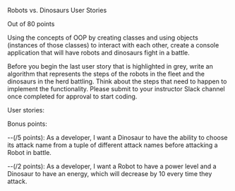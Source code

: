 Robots vs. Dinosaurs User Stories

Out of 80 points

Using the concepts of OOP by creating classes and using objects (instances of those classes) to interact with each other, create a console application that will have robots and dinosaurs fight in a battle.

Before you begin the last user story that is highlighted in grey, write an algorithm that represents the steps of the robots in the fleet and the dinosaurs in the herd battling. Think about the steps that need to happen to implement the functionality. Please submit to your instructor Slack channel once completed for approval to start coding.

User stories:

<!-- --(/5 points): As a developer, I want to make at least 7 commits with good, descriptive messages. -->

<!-- --(/5 points): As a developer, I want to make a class for each of the following: Robot, Dinosaur, Fleet, Herd, Weapon, Battlefield. -->

<!-- --(/10 points): As a developer, I want a Robot to have a name, health, and a Weapon (this needs to be its own class and object) with a name (i.e. sword) and attack power. -->

<!-- --(/10 points): As a developer, I want a Dinosaur to have a name, health, and attack power. -->

<!-- --(/10 points): As a developer, I want to instantiate three Robot objects and three Dinosaur objects and assign the appropriate values to all the objects. -->

<!-- --(/10 points): As a developer, I want the created Robot objects to be stored in a Fleet and the created Dinosaur objects to be stored in a Herd (the Fleet and Herd must use a List to store the objects). -->

<!-- --(/10 points): As a developer, I want a Robot to have the ability to attack a Dinosaur and a Dinosaur to have the ability to attack a Robot on a Battlefield. -->

<!-- ----Upon player's turn, a menu will allow player to select targets, engage or surrender -->

<!-- ------Engage combat requires validation that each entity has a target -->

<!-- ------Each time an entity takes damage, it must self check to see if it died, attacking entity must check if dead as well, canceling attack if true. -->
<!-- ------Menu will display current status of herd/fleet: current target & target health (clean up for uniform look) -->

<!-- ----When attacking, a randint(-5, 5) will be added to attack_power -->

<!-- --(/10 points): As a developer, I want a Robot/Dinosaur to lose health points (loss based on attack power) when another Robot/Dinosaur successfully attacks it. -->

<!-- --(/10 points): As a developer, I want the battle to conclude once either all the robots in the Fleet have their health points reach zero or all of the dinosaurs in the Herd have their health points reach zero. -->

Bonus points:

<!-- --(/5 points): As a developer, I want a Robot to have the ability to choose from a List of different weapons that will be then assigned as its own weapon. -->

--(/5 points): As a developer, I want a Dinosaur to have the ability to choose its attack name from a tuple of different attack names before attacking a Robot in battle.

--(/2 points): As a developer, I want a Robot to have a power level and a Dinosaur to have an energy, which will decrease by 10 every time they attack.

